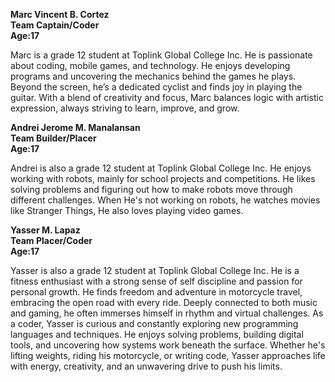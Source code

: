**Marc Vincent B. Cortez**                                                                                                                                       
**Team Captain/Coder**                                                                                                                                            
**Age:17**

Marc is a grade 12 student at Toplink Global College Inc. He is passionate about coding, mobile games, and technology. He enjoys developing programs and uncovering the mechanics behind the games he plays. Beyond the screen, he’s a dedicated cyclist and finds joy in playing the guitar. With a blend of creativity and focus, Marc balances logic with artistic expression, always striving to learn, improve, and grow.

**Andrei Jerome M. Manalansan**                                                                                                                                  
**Team Builder/Placer**                                                                                                                                                          
**Age:17**          

Andrei is also a grade 12 student at Toplink Global College Inc. He enjoys working with robots, mainly for school projects and competitions. He likes solving problems and figuring out how to make robots move through different challenges. When He's not working on robots, he watches movies like Stranger Things, He also loves playing video games.


**Yasser M. Lapaz**                                                                                                                                                        
**Team Placer/Coder**                                                                                                                                             
**Age:17**

Yasser is also a grade 12 student at Toplink Global College Inc. He is a fitness enthusiast with a strong sense of self discipline and passion for personal growth. He finds freedom and adventure in motorcycle travel, embracing the open road with every ride. Deeply connected to both music and gaming, he often immerses himself in rhythm and virtual challenges. As a coder, Yasser is curious and constantly exploring new programming languages and techniques. He enjoys solving problems, building digital tools, and uncovering how systems work beneath the surface. Whether he's lifting weights, riding his motorcycle, or writing code, Yasser approaches life with energy, creativity, and an unwavering drive to push his limits.
